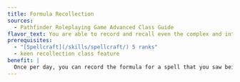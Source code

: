 ```yaml
---
title: Formula Recollection
sources:
  - Pathfinder Roleplaying Game Advanced Class Guide
flavor_text: You are able to record and recall even the complex and intricate details of spellcasting.
prerequisites:
  - "[Spellcraft](/skills/spellcraft/) 5 ranks"
  - keen recollection class feature
benefit: |
  Once per day, you can record the formula for a spell that you saw being cast and identified with [Spellcraft](/skills/spellcraft/) in the past 24 hours. This spell must be on the alchemist formula list.
---
```


